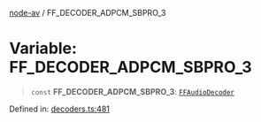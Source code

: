 [node-av](../globals.md) / FF\_DECODER\_ADPCM\_SBPRO\_3

# Variable: FF\_DECODER\_ADPCM\_SBPRO\_3

> `const` **FF\_DECODER\_ADPCM\_SBPRO\_3**: [`FFAudioDecoder`](../type-aliases/FFAudioDecoder.md)

Defined in: [decoders.ts:481](https://github.com/seydx/av/blob/f8631fc881b394300b1479f511d55cf1c370a87f/src/constants/decoders.ts#L481)
